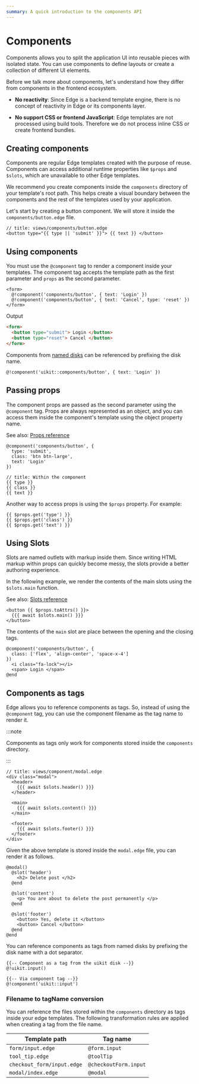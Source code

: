 ```yaml
---
summary: A quick introduction to the components API
---
```


# Components

Components allows you to split the application UI into reusable pieces with isolated state. You can use components to define layouts or create a collection of different UI elements.

Before we talk more about components, let's understand how they differ from components in the frontend ecosystem.

- **No reactivity**: Since Edge is a backend template engine, there is no concept of reactivity in Edge or its components layer.

- **No support CSS or frontend JavaScript**: Edge templates are not processed using build tools. Therefore we do not process inline CSS or create frontend bundles.

## Creating components

Components are regular Edge templates created with the purpose of reuse. Components can access additional runtime properties like `$props` and `$slots`, which are unavailable to other Edge templates.

We recommend you create components inside the `components` directory of your template's root path. This helps create a visual boundary between the components and the rest of the templates used by your application.

Let's start by creating a button component. We will store it inside the `components/button.edge` file. 

```edge
// title: views/components/button.edge
<button type="{{ type || 'submit' }}"> {{ text }} </button>
```

## Using components

You must use the `@component` tag to render a component inside your templates. The component tag accepts the template path as the first parameter and `props` as the second parameter.

```edge
<form>
  @!component('components/button', { text: 'Login' })
  @!component('components/button', { text: 'Cancel', type: 'reset' })
</form>
```

Output

```html
<form>
  <button type="submit"> Login </button>
  <button type="reset"> Cancel </button>
</form>
```

Components from [named disks](../getting_started.md#mounting-disks) can be referenced by prefixing the disk name.

```edge
@!component('uikit::components/button', { text: 'Login' })
```

## Passing props

The component props are passed as the second parameter using the `@component` tag. Props are always represented as an object, and you can access them inside the component's template using the object property name.

See also: [Props reference](./props.md)

```edge
@component('components/button', {
  type: 'submit',
  class: 'btn btn-large',
  text: 'Login'
})
```

```edge
// title: Within the component
{{ type }}
{{ class }}
{{ text }}
```

Another way to access props is using the `$props` property. For example:

```edge
{{ $props.get('type') }}
{{ $props.get('class') }}
{{ $props.get('text') }}
```

## Using Slots

Slots are named outlets with markup inside them. Since writing HTML markup within props can quickly become messy, the slots provide a better authoring experience.

In the following example, we render the contents of the main slots using the `$slots.main` function.

See also: [Slots reference](./slots.md)

```edge
<button {{ $props.toAttrs() }}>
  {{{ await $slots.main() }}}
</button>
```

The contents of the `main` slot are place between the opening and the closing tags.

```edge
@component('components/button', {
  class: ['flex', 'align-center', 'space-x-4']
})
  <i class="fa-lock"></i>
  <span> Login </span>
@end
```

## Components as tags

Edge allows you to reference components as tags. So, instead of using the `@component` tag, you can use the component filename as the tag name to render it.


:::note

Components as tags only work for components stored inside the `components` directory.


:::


```edge
// title: views/component/modal.edge
<div class="modal">
  <header>
    {{{ await $slots.header() }}}
  </header>

  <main>
    {{{ await $slots.content() }}}
  </main>

  <footer>
    {{{ await $slots.footer() }}}
  </footer>
</div>
```

Given the above template is stored inside the `modal.edge` file, you can render it as follows.

```edge
@modal()
  @slot('header')
    <h2> Delete post </h2>
  @end

  @slot('content')
    <p> You are about to delete the post permanently </p>
  @end

  @slot('footer')
    <button> Yes, delete it </button>
    <button> Cancel </button>
  @end
@end
```

You can reference components as tags from named disks by prefixing the disk name with a dot separator.

```edge
{{-- Component as a tag from the uikit disk --}}
@!uikit.input()

{{-- Via component tag --}}
@!component('uikit::input')
```

### Filename to tagName conversion

You can reference the files stored within the `components` directory as tags inside your edge templates. The following transformation rules are applied when creating a tag from the file name.

| Template path | Tag name |
|---------------|------------|
| `form/input.edge` | `@form.input` |
| `tool_tip.edge` | `@toolTip` |
| `checkout_form/input.edge` | `@checkoutForm.input` |
| `modal/index.edge` | `@modal` |
